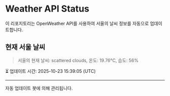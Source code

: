 
# Weather API Status

이 리포지토리는 OpenWeather API를 사용하여 서울의 날씨 정보를 자동으로 업데이트합니다.

## 현재 서울 날씨
> 서울의 현재 날씨: scattered clouds, 온도: 19.76°C, 습도: 56%

⏳ 업데이트 시간: 2025-10-23 15:39:05 (UTC)

---
자동 업데이트 봇에 의해 관리됩니다.
